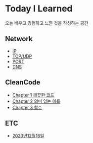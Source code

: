 # Today I Learned

오늘 배우고 경험하고 느낀 것을 작성하는 공간

## Network

- [IP](https://github.com/esm712/til/blob/master/Network/ip.md)
- [TCP/UDP](https://github.com/esm712/til/blob/master/Network/tcp_udp.md)
- [PORT](https://github.com/esm712/til/blob/master/Network/port.md)
- [DNS](https://github.com/esm712/til/blob/master/Network/dns.md)

## CleanCode

- [Chapter 1 깨끗한 코드](https://github.com/esm712/til/blob/master/CleanCode/chapter_1_clean_code.md)
- [Chapter 2 의미 있는 이름](https://github.com/esm712/til/blob/master/CleanCode/chapter_2_meaningful_naming.md)
- [Chapter 3 함수](https://github.com/esm712/til/blob/master/CleanCode/chapter_3_function.md)

## ETC

- [2023년12월16일]()
